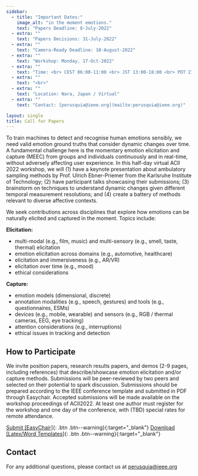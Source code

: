 ```yaml
---
sidebar:
  - title: "Important Dates:"
    image_alt: "in the moment emotions."
    text: "Papers Deadline: 8-July-2022"
  - extra: ""
    text: "Papers Decisions: 31-July-2022"
  - extra: ""
    text: "Camera-Ready Deadline: 10-August-2022"
  - extra: ""
    text: "Workshop: Monday, 17-Oct-2022"
  - extra: ""
    text: "Time: <br> CEST 06:00-11:00 <br> JST 13:00-18:00 <br> PDT 21:00-02:00"
  - extra: ""
    text: "<br>"
  - extra: ""
    text: "Location: Nara, Japan / Virtual"
  - extra: ""
    text: "Contact: [perusquia@ieee.org](mailto:perusquia@ieee.org)"

layout: single
title: Call for Papers
---
```


<!-- {::options auto_ids="false" /} -->

To train machines to detect and recognise human emotions sensibly, we need valid emotion ground truths that consider dynamic changes over time. A fundamental challenge here is the momentary emotion elicitation and capture (MEEC) from groups and individuals continuously and in real-time, without adversely affecting user experience. In this half-day virtual ACII 2022 workshop, we will (1) have a keynote presentation about ambulatory sampling methods by Prof. Ulrich Ebner-Priemer from the Karlsruhe Institute of Technology; (2) have participant talks showcasing their submissions; (3) brainstorm on techniques to understand dynamic changes given different temporal measurement resolutions; and (4) create a battery of methods relevant to diverse affective contexts.

We seek contributions across disciplines that explore how emotions can be naturally elicited and captured in the moment. Topics include:

**Elicitation:**
* multi-modal (e.g., film, music) and multi-sensory (e.g., smell, taste, thermal) elicitation
* emotion elicitation across domains (e.g., automotive, healthcare)
* elicitation and immersiveness (e.g., AR/VR)
* elicitation over time (e.g., mood)
* ethical considerations

**Capture:**
* emotion models (dimensional, discrete)
* annotation modalities (e.g., speech, gestures) and tools (e.g., questionnaires, ESMs)
* devices (e.g., mobile, wearable) and sensors (e.g., RGB / thermal cameras, EEG, eye tracking)
* attention considerations (e.g., interruptions)
* ethical issues in tracking and detection


## How to Participate

We invite position papers, research results papers, and demos (2-9 pages, including references) that describe/showcase emotion elicitation and/or capture methods. Submissions will be peer-reviewed by two peers and selected on their potential to spark discussion. Submissions should be prepared according to the IEEE conference template and submitted in PDF through Easychair. Accepted submissions will be made available on the workshop proceedings of ACII2022. At least one author must register for the workshop and one day of the conference, with (TBD) special rates for remote attendance.


[Submit [EasyChair]](https://easychair.org/conferences/?conf=meec2022){: .btn .btn--warning}{:target="\_blank"}
[Download [Latex/Word Templates]](https://drive.google.com/drive/folders/1m2_rsKpU3tUBKzcT4l9u92cK0-mU-bOY?usp=sharing){: .btn .btn--warning}{:target="\_blank"}

## Contact

For any additional questions, please contact us at [perusquia@ieee.org](mailto:perusquia@ieee.org)

